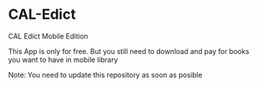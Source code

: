 # CAL-Edict
CAL Edict Mobile Edition

This App is only for free. But you still need to download and pay for books you want to have in mobile library

Note: You need to update this repository as soon as posible
